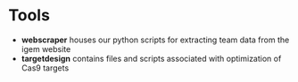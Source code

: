 # Tools

* **webscraper** houses our python scripts for extracting team data from the igem website  
* **targetdesign** contains files and scripts associated with optimization of Cas9 targets  
